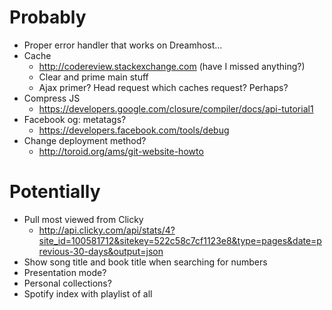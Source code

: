 Probably
===
- Proper error handler that works on Dreamhost...
- Cache
	- http://codereview.stackexchange.com (have I missed anything?)
	- Clear and prime main stuff
	- Ajax primer? Head request which caches request? Perhaps?
- Compress JS
	- https://developers.google.com/closure/compiler/docs/api-tutorial1
- Facebook og: metatags?
	- https://developers.facebook.com/tools/debug
- Change deployment method?
	- http://toroid.org/ams/git-website-howto

Potentially
===
- Pull most viewed from Clicky
	- http://api.clicky.com/api/stats/4?site_id=100581712&sitekey=522c58c7cf1123e8&type=pages&date=previous-30-days&output=json
- Show song title and book title when searching for numbers
- Presentation mode?
- Personal collections?
- Spotify index with playlist of all
